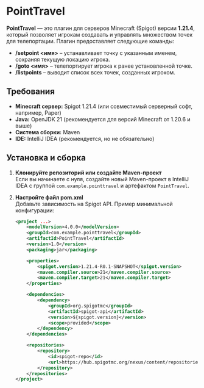 # PointTravel

**PointTravel** — это плагин для серверов Minecraft (Spigot) версии **1.21.4**, который позволяет игрокам создавать и управлять множеством точек для телепортации. Плагин предоставляет следующие команды:

- **/setpoint <имя>** – устанавливает точку с указанным именем, сохраняя текущую локацию игрока.
- **/goto <имя>** – телепортирует игрока к ранее установленной точке.
- **/listpoints** – выводит список всех точек, созданных игроком.

## Требования

- **Minecraft сервер:** Spigot 1.21.4 (или совместимый серверный софт, например, Paper)
- **Java:** OpenJDK 21 (рекомендуется для версий Minecraft от 1.20.6 и выше)
- **Система сборки:** Maven
- **IDE:** IntelliJ IDEA (рекомендуется, но не обязательно)

## Установка и сборка

1. **Клонируйте репозиторий или создайте Maven-проект**  
   Если вы начинаете с нуля, создайте новый Maven-проект в IntelliJ IDEA с группой `com.example.pointtravel` и артефактом `PointTravel`.

2. **Настройте файл pom.xml**  
   Добавьте зависимость на Spigot API. Пример минимальной конфигурации:

   ```xml
   <project ...>
       <modelVersion>4.0.0</modelVersion>
       <groupId>com.example.pointtravel</groupId>
       <artifactId>PointTravel</artifactId>
       <version>1.0</version>
       <packaging>jar</packaging>

       <properties>
           <spigot.version>1.21.4-R0.1-SNAPSHOT</spigot.version>
           <maven.compiler.source>21</maven.compiler.source>
           <maven.compiler.target>21</maven.compiler.target>
       </properties>

       <dependencies>
           <dependency>
               <groupId>org.spigotmc</groupId>
               <artifactId>spigot-api</artifactId>
               <version>${spigot.version}</version>
               <scope>provided</scope>
           </dependency>
       </dependencies>

       <repositories>
           <repository>
               <id>spigot-repo</id>
               <url>https://hub.spigotmc.org/nexus/content/repositories/snapshots/</url>
           </repository>
       </repositories>
   </project>
